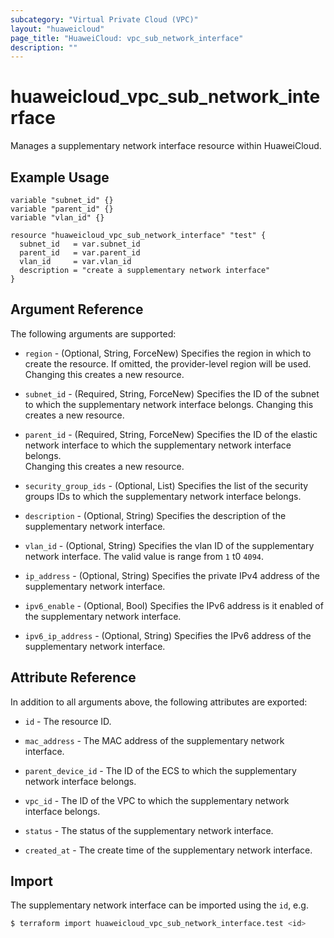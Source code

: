 ```yaml
---
subcategory: "Virtual Private Cloud (VPC)"
layout: "huaweicloud"
page_title: "HuaweiCloud: vpc_sub_network_interface"
description: ""
---
```


# huaweicloud_vpc_sub_network_interface

Manages a supplementary network interface resource within HuaweiCloud.

## Example Usage

```hcl
variable "subnet_id" {}
variable "parent_id" {}
variable "vlan_id" {}

resource "huaweicloud_vpc_sub_network_interface" "test" {
  subnet_id   = var.subnet_id
  parent_id   = var.parent_id
  vlan_id     = var.vlan_id
  description = "create a supplementary network interface"
}
```

## Argument Reference

The following arguments are supported:

* `region` - (Optional, String, ForceNew) Specifies the region in which to create the resource.
  If omitted, the provider-level region will be used.
  Changing this creates a new resource.

* `subnet_id` - (Required, String, ForceNew) Specifies the ID of the subnet to which the supplementary network
  interface belongs.
  Changing this creates a new resource.

* `parent_id` - (Required, String, ForceNew) Specifies the ID of the elastic network interface to which the
  supplementary network interface belongs.  
  Changing this creates a new resource.

* `security_group_ids` - (Optional, List) Specifies the list of the security groups IDs to which the supplementary
  network interface belongs.

* `description` - (Optional, String) Specifies the description of the supplementary network interface.

* `vlan_id` - (Optional, String) Specifies the vlan ID of the supplementary network interface.
  The valid value is range from `1` t0 `4094`.

* `ip_address` - (Optional, String) Specifies the private IPv4 address of the supplementary network interface.

* `ipv6_enable` - (Optional, Bool) Specifies the IPv6 address is it enabled of the supplementary network interface.

* `ipv6_ip_address` - (Optional, String) Specifies the IPv6 address of the supplementary network interface.

## Attribute Reference

In addition to all arguments above, the following attributes are exported:

* `id` - The resource ID.

* `mac_address` - The MAC address of the supplementary network interface.

* `parent_device_id` - The ID of the ECS to which the supplementary network interface belongs.

* `vpc_id` - The ID of the VPC to which the supplementary network interface belongs.

* `status` - The status of the supplementary network interface.

* `created_at` - The create time of the supplementary network interface.

## Import

The supplementary network interface can be imported using the `id`, e.g.

```bash
$ terraform import huaweicloud_vpc_sub_network_interface.test <id>
```
